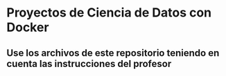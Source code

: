 # Proyectos de Ciencia de Datos con Docker

## Use los archivos de este repositorio teniendo en cuenta las instrucciones del profesor
